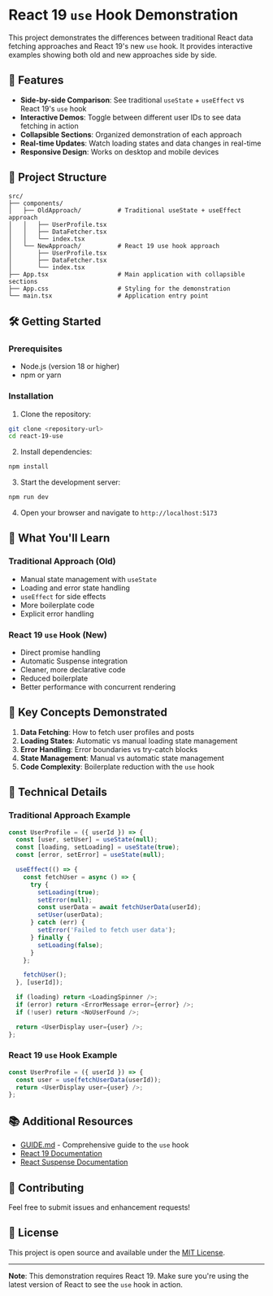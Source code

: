 # React 19 `use` Hook Demonstration

This project demonstrates the differences between traditional React data fetching approaches and React 19's new `use` hook. It provides interactive examples showing both old and new approaches side by side.

## 🚀 Features

- **Side-by-side Comparison**: See traditional `useState` + `useEffect` vs React 19's `use` hook
- **Interactive Demos**: Toggle between different user IDs to see data fetching in action
- **Collapsible Sections**: Organized demonstration of each approach
- **Real-time Updates**: Watch loading states and data changes in real-time
- **Responsive Design**: Works on desktop and mobile devices

## 📁 Project Structure

```
src/
├── components/
│   ├── OldApproach/          # Traditional useState + useEffect approach
│   │   ├── UserProfile.tsx
│   │   ├── DataFetcher.tsx
│   │   └── index.tsx
│   └── NewApproach/          # React 19 use hook approach
│       ├── UserProfile.tsx
│       ├── DataFetcher.tsx
│       └── index.tsx
├── App.tsx                   # Main application with collapsible sections
├── App.css                   # Styling for the demonstration
└── main.tsx                  # Application entry point
```

## 🛠️ Getting Started

### Prerequisites

- Node.js (version 18 or higher)
- npm or yarn

### Installation

1. Clone the repository:
```bash
git clone <repository-url>
cd react-19-use
```

2. Install dependencies:
```bash
npm install
```

3. Start the development server:
```bash
npm run dev
```

4. Open your browser and navigate to `http://localhost:5173`

## 🎯 What You'll Learn

### Traditional Approach (Old)
- Manual state management with `useState`
- Loading and error state handling
- `useEffect` for side effects
- More boilerplate code
- Explicit error handling

### React 19 `use` Hook (New)
- Direct promise handling
- Automatic Suspense integration
- Cleaner, more declarative code
- Reduced boilerplate
- Better performance with concurrent rendering

## 📖 Key Concepts Demonstrated

1. **Data Fetching**: How to fetch user profiles and posts
2. **Loading States**: Automatic vs manual loading state management
3. **Error Handling**: Error boundaries vs try-catch blocks
4. **State Management**: Manual vs automatic state management
5. **Code Complexity**: Boilerplate reduction with the `use` hook

## 🔧 Technical Details

### Traditional Approach Example
```typescript
const UserProfile = ({ userId }) => {
  const [user, setUser] = useState(null);
  const [loading, setLoading] = useState(true);
  const [error, setError] = useState(null);

  useEffect(() => {
    const fetchUser = async () => {
      try {
        setLoading(true);
        setError(null);
        const userData = await fetchUserData(userId);
        setUser(userData);
      } catch (err) {
        setError('Failed to fetch user data');
      } finally {
        setLoading(false);
      }
    };

    fetchUser();
  }, [userId]);

  if (loading) return <LoadingSpinner />;
  if (error) return <ErrorMessage error={error} />;
  if (!user) return <NoUserFound />;

  return <UserDisplay user={user} />;
};
```

### React 19 `use` Hook Example
```typescript
const UserProfile = ({ userId }) => {
  const user = use(fetchUserData(userId));
  return <UserDisplay user={user} />;
};
```

## 📚 Additional Resources

- [GUIDE.md](./GUIDE.md) - Comprehensive guide to the `use` hook
- [React 19 Documentation](https://react.dev)
- [React Suspense Documentation](https://react.dev/reference/react/Suspense)

## 🤝 Contributing

Feel free to submit issues and enhancement requests!

## 📄 License

This project is open source and available under the [MIT License](LICENSE).

---

**Note**: This demonstration requires React 19. Make sure you're using the latest version of React to see the `use` hook in action.
